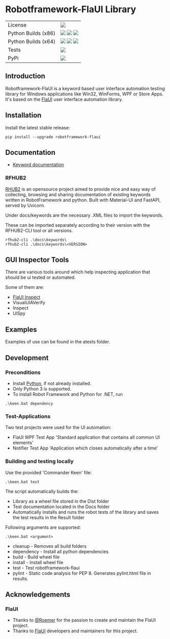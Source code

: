 # Robotframework-FlaUI Library

[license]: https://img.shields.io/github/license/GDATASoftwareAG/robotframework-flaui?style=flat-square
[py37x86]: https://img.shields.io/appveyor/job/build/GDATACyberDefenseAG/robotframework-flaui/Python%203.7.9%20x86/master?label=3.7.9&style=flat-square
[py37x64]: https://img.shields.io/appveyor/job/build/GDATACyberDefenseAG/robotframework-flaui/Python%203.7.9%20x64/master?label=3.7.9&style=flat-square
[py38x86]: https://img.shields.io/appveyor/job/build/GDATACyberDefenseAG/robotframework-flaui/Python%203.8.6%20x86/master?label=3.8.6&style=flat-square
[py38x64]: https://img.shields.io/appveyor/job/build/GDATACyberDefenseAG/robotframework-flaui/Python%203.8.6%20x64/master?label=3.8.6&style=flat-square
[py39x86]: https://img.shields.io/appveyor/job/build/GDATACyberDefenseAG/robotframework-flaui/Python%203.9%20x86/master?label=3.9&style=flat-square
[py39x64]: https://img.shields.io/appveyor/job/build/GDATACyberDefenseAG/robotframework-flaui/Python%203.9%20x64/master?label=3.9&style=flat-square
[tests]: https://img.shields.io/appveyor/tests/GDATACyberDefenseAG/robotframework-flaui/master?style=flat-square"
[tests_url]: https://ci.appveyor.com/project/GDATACyberDefenseAG/robotframework-flaui/build/tests
[pypi]: https://img.shields.io/pypi/v/robotframework-flaui?style=flat-square
[pypi_url]: https://pypi.org/pypi/robotframework-flaui

| | |
|---| --- |
| License  | ![][license]  |
| Python Builds (x86) | ![][py37x86] ![][py38x86] ![][py39x86]  |
| Python Builds (x64) | ![][py37x64] ![][py38x64] ![][py39x64]  |
| Tests    | [![][tests]][tests_url] |
| PyPi     | [![][pypi]][pypi_url] |

## Introduction

Robotframework-FlaUI is a keyword based user interface automation testing library for Windows applications like Win32, WinForms, WPF or Store Apps.
It's based on the [FlaUI](https://github.com/FlaUI/FlaUI) user interface automation library.

## Installation

Install the latest stable release:

```
pip install --upgrade robotframework-flaui
```

## Documentation

*  [Keyword documentation](https://gdatasoftwareag.github.io/robotframework-flaui)

### RFHUB2

[RHUB2](https://pypi.org/project/rfhub2/) is an opensource project aimed to provide nice and easy way of collecting, browsing and sharing documentation of existing keywords written in RobotFramework and python. Built with Material-UI and FastAPI, served by Uvicorn.

Under docs/keywords are the necessary .XML files to import the keywords.

These can be imported separately according to their version with the RFHUB2-CLI tool or all versions.

```
rfhub2-cli .\docs\keywords\
rfhub2-cli .\docs\keywords\<VERSION>
```

## GUI Inspector Tools

There are various tools around which help inspecting application that should be ui tested or automated. 

Some of them are:
* [FlaUI Inspect](https://github.com/FlaUI/FlaUInspect)
* VisualUIAVerify
* Inspect
* UISpy

## Examples

Examples of use can be found in the atests folder.

## Development

### Preconditions

* Install [Python](https://www.python.org/downloads), if not already installed. 
* Only Python 3 is supported.
* To install Robot Framework and Python for .NET, run

```
.\keen.bat dependency
```

### Test-Applications

Two test projects were used for the UI automation:

* FlaUI WPF Test App 'Standard application that contains all common UI elements'
* Notifier Test App 'Application which closes automatically after a time'

### Building and testing locally

Use the provided 'Commander Keen' file:

```
.\keen.bat test
```

The script automatically builds the:
  * Library as a wheel file stored in the Dist folder
  * Test documentation located in the Docs folder
  * Automatically installs and runs the robot tests of the library and saves the test results in the Result folder

Following arguments are supported:
```
.\keen.bat <argument>
```
  * cleanup - Removes all build folders
  * dependency - Install all python dependencies
  * build - Build wheel file
  * install - Install wheel file
  * test - Test robotframework-flaui
  * pylint - Static code analysis for PEP 8. Generates pylint.html file in results.

## Acknowledgements

### FlaUI

* Thanks to [@Roemer](https://github.com/Roemer) for the passion to create and maintain the FlaUI project.
* Thanks to [FlaUI](https://github.com/FlaUI/FlaUI) developers and maintainers for this project.
